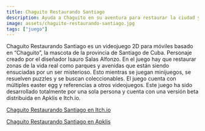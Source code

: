 ```yaml
---
title: Chaguito Restaurando Santiago
description: Ayuda a Chaguito en su aventura para restaurar la ciudad y atrapar al villano
image: assets/chaguito-restaurando-santiago.jpg
tags: ["juego"]
---
```

Chaguito Restaurando Santiago es un videojuego 2D para móviles basado en “Chaguito”, la mascota de la provincia de Santiago de Cuba. Personaje creado por el diseñador Isauro Salas Alfonzo. En el juego hay que restaurar zonas de la vida real como parques y avenidas que están siendo ensuciadas por un ser misterioso. Esto mientras se juegan minijuegos, se resuelven puzzles y se buscan coleccionables. El juego cuenta con múltiples easter egg y referencias a otros videojuegos. Este juego ha sido desarrollado totalmente por una sola persona y cuenta con una versión beta distribuida en Apklis e Itch.io.

[Chaguito Restaurando Santiago en Itch.io](https://cnoaraul.itch.io/chaguito-restaurando-santiago)

[Chaguito Restaurando Santiago en Apklis](https://www.apklis.cu/application/com.cnoaraul.chaguitorestaurandosantiago_beta)